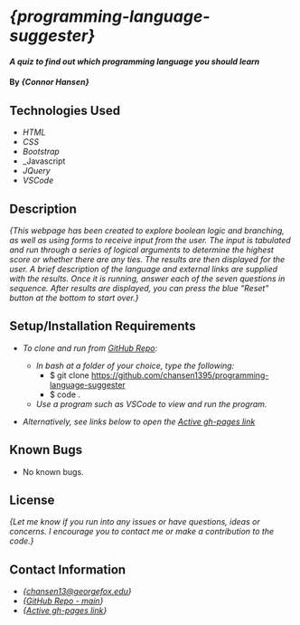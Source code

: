 # _{programming-language-suggester}_

#### _A quiz to find out which programming language you should learn_

#### By _**{Connor Hansen}**_

## Technologies Used

- _HTML_
- _CSS_
- _Bootstrap_
- _Javascript
- _JQuery_
- _VSCode_

## Description

_{This webpage has been created to explore boolean logic and branching, as well as using forms to receive input from the user. The input is tabulated and run through a series of logical arguments to determine the highest score or whether there are any ties. The results are then displayed for the user. A brief description of the language and external links are supplied with the results. Once it is running, answer each of the seven questions in sequence. After results are displayed, you can press the blue "Reset" button at the bottom to start over.}_

## Setup/Installation Requirements

- _To clone and run from [GitHub Repo](https://github.com/chansen1395/programming-language-suggester):_

  - _In bash at a folder of your choice, type the following:_
    - $ git clone https://github.com/chansen1395/programming-language-suggester
    - $ code .
  - _Use a program such as VSCode to view and run the program._

- _Alternatively, see links below to open the [Active gh-pages link](https://chansen1395.github.io/programming-language-suggester/)_

## Known Bugs

- No known bugs.

## License

_{Let me know if you run into any issues or have questions, ideas or concerns. I encourage you to contact me or make a contribution to the code.}_

## Contact Information

- _{<chansen13@georgefox.edu>}_
- _{[GitHub Repo - main](https://github.com/chansen1395/programming-language-suggester)}_
- _{[Active gh-pages link](https://chansen1395.github.io/programming-language-suggester/)}_
